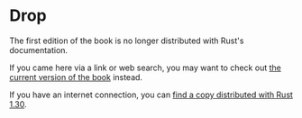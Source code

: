 # Drop

The first edition of the book is no longer distributed with Rust's documentation.

If you came here via a link or web search, you may want to check out [the current version of the book](../ch15-03-drop.html) instead.

If you have an internet connection, you can [find a copy distributed with Rust 1.30](https://doc.rust-lang.org/1.30.0/book/first-edition/drop.html).
